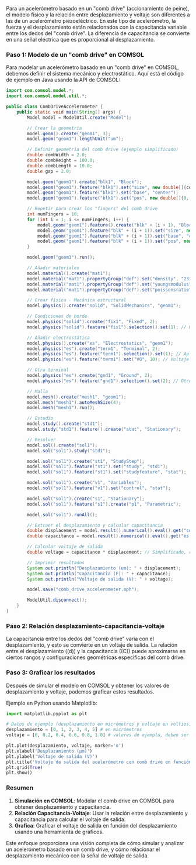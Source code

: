 Para un acelerómetro basado en un "comb drive" (accionamiento de peine), el modelo físico y la relación entre desplazamiento y voltaje son diferentes a las de un acelerómetro piezoeléctrico. En este tipo de acelerómetro, la fuerza y el desplazamiento están relacionados con la capacitancia variable entre los dedos del "comb drive". La diferencia de capacitancia se convierte en una señal eléctrica que es proporcional al desplazamiento.

### Paso 1: Modelo de un "comb drive" en COMSOL

Para modelar un acelerómetro basado en un "comb drive" en COMSOL, debemos definir el sistema mecánico y electrostático. Aquí está el código de ejemplo en Java usando la API de COMSOL:

```java
import com.comsol.model.*;
import com.comsol.model.util.*;

public class CombDriveAccelerometer {
    public static void main(String[] args) {
        Model model = ModelUtil.create("Model");

        // Crear la geometría
        model.geom().create("geom1", 3);
        model.geom("geom1").lengthUnit("um");

        // Definir geometría del comb drive (ejemplo simplificado)
        double combWidth = 2.0;
        double combHeight = 100.0;
        double combLength = 10.0;
        double gap = 2.0;

        model.geom("geom1").create("blk1", "Block");
        model.geom("geom1").feature("blk1").set("size", new double[]{combWidth, combLength, combHeight});
        model.geom("geom1").feature("blk1").set("base", "center");
        model.geom("geom1").feature("blk1").set("pos", new double[]{0, 0, 0});

        // Repetir para crear los "fingers" del comb drive
        int numFingers = 10;
        for (int i = 1; i <= numFingers; i++) {
            model.geom("geom1").feature().create("blk" + (i + 1), "Block");
            model.geom("geom1").feature("blk" + (i + 1)).set("size", new double[]{combWidth, combLength, combHeight});
            model.geom("geom1").feature("blk" + (i + 1)).set("base", "center");
            model.geom("geom1").feature("blk" + (i + 1)).set("pos", new double[]{i * (combWidth + gap), 0, 0});
        }

        model.geom("geom1").run();

        // Añadir materiales
        model.material().create("mat1");
        model.material("mat1").propertyGroup("def").set("density", "2330"); // Silicio
        model.material("mat1").propertyGroup("def").set("youngsmodulus", "169e9");
        model.material("mat1").propertyGroup("def").set("poissonsratio", "0.28");

        // Crear física - Mecánica estructural
        model.physics().create("solid", "SolidMechanics", "geom1");

        // Condiciones de borde
        model.physics("solid").create("fix1", "Fixed", 2);
        model.physics("solid").feature("fix1").selection().set(1); // Fijar un extremo

        // Añadir electrostática
        model.physics().create("es", "Electrostatics", "geom1");
        model.physics("es").create("term1", "Terminal", 2);
        model.physics("es").feature("term1").selection().set(1); // Aplicar a un conjunto de dedos
        model.physics("es").feature("term1").set("V0", 10); // Voltaje aplicado

        // Otro terminal
        model.physics("es").create("gnd1", "Ground", 2);
        model.physics("es").feature("gnd1").selection().set(2); // Otro conjunto de dedos a tierra

        // Malla
        model.mesh().create("mesh1", "geom1");
        model.mesh("mesh1").autoMeshSize(4);
        model.mesh("mesh1").run();

        // Estudio
        model.study().create("std1");
        model.study("std1").feature().create("stat", "Stationary");

        // Resolver
        model.sol().create("sol1");
        model.sol("sol1").study("std1");

        model.sol("sol1").create("st1", "StudyStep");
        model.sol("sol1").feature("st1").set("study", "std1");
        model.sol("sol1").feature("st1").set("studyfeature", "stat");

        model.sol("sol1").create("v1", "Variables");
        model.sol("sol1").feature("v1").set("control", "stat");

        model.sol("sol1").create("s1", "Stationary");
        model.sol("sol1").feature("s1").create("p1", "Parametric");

        model.sol("sol1").runAll();

        // Extraer el desplazamiento y calcular capacitancia
        double displacement = model.result().numerical().eval().get("solid.disp").max();
        double capacitance = model.result().numerical().eval().get("es.C").get();

        // Calcular voltaje de salida
        double voltage = capacitance * displacement; // Simplificado, real depende del diseño específico

        // Imprimir resultados
        System.out.println("Desplazamiento (um): " + displacement);
        System.out.println("Capacitancia (F): " + capacitance);
        System.out.println("Voltaje de salida (V): " + voltage);

        model.save("comb_drive_accelerometer.mph");

        ModelUtil.disconnect();
    }
}
```

### Paso 2: Relación desplazamiento-capacitancia-voltaje

La capacitancia entre los dedos del "comb drive" varía con el desplazamiento, y esto se convierte en un voltaje de salida. La relación entre el desplazamiento (\(d\)) y la capacitancia (\(C\)) puede aproximarse en ciertos rangos y configuraciones geométricas específicas del comb drive.

### Paso 3: Graficar los resultados

Después de simular el modelo en COMSOL y obtener los valores de desplazamiento y voltaje, podemos graficar estos resultados.

Ejemplo en Python usando Matplotlib:

```python
import matplotlib.pyplot as plt

# Datos de ejemplo (desplazamiento en micrómetros y voltaje en voltios)
desplazamiento = [0, 1, 2, 3, 4, 5] # en micrómetros
voltaje = [0, 0.2, 0.4, 0.6, 0.8, 1.0] # valores de ejemplo, deben ser calculados

plt.plot(desplazamiento, voltaje, marker='o')
plt.xlabel('Desplazamiento (μm)')
plt.ylabel('Voltaje de salida (V)')
plt.title('Voltaje de salida del acelerómetro con comb drive en función del desplazamiento')
plt.grid(True)
plt.show()
```

### Resumen

1. **Simulación en COMSOL**: Modelar el comb drive en COMSOL para obtener desplazamiento y capacitancia.
2. **Relación Capacitancia-Voltaje**: Usar la relación entre desplazamiento y capacitancia para calcular el voltaje de salida.
3. **Grafica**: Graficar el voltaje de salida en función del desplazamiento usando una herramienta de gráficos.

Este enfoque proporciona una visión completa de cómo simular y analizar un acelerómetro basado en un comb drive, y cómo relacionar el desplazamiento mecánico con la señal de voltaje de salida.